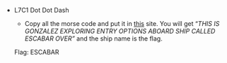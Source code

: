 - L7C1 Dot Dot Dash
    - Copy all the morse code and put it in [this](https://www.dcode.fr/morse-code) site. You will get “*THIS IS GONZALEZ EXPLORING ENTRY OPTIONS ABOARD SHIP CALLED ESCABAR OVER”* and the ship name is the flag.
    
    Flag: ESCABAR